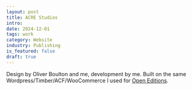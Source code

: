 ```yaml
---
layout: post
title: ACRE Studios
intro:
date: 2024-12-01
tags: work
category: Website
industry: Publishing
is_featured: false
draft: true
---
```


Design by Oliver Boulton and me, development by me. Built on the same Wordpress/Timber/ACF/WooCommerce I used for [Open Editions](/work/open-editions/).
